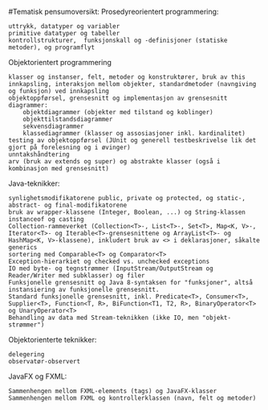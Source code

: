 #Tematisk pensumoversikt:
Prosedyreorientert programmering:

    uttrykk, datatyper og variabler
    primitive datatyper og tabeller
    kontrollstrukturer,  funksjonskall og -definisjoner (statiske metoder), og programflyt

Objektorientert programmering

    klasser og instanser, felt, metoder og konstruktører, bruk av this
    innkapsling, interaksjon mellom objekter, standardmetoder (navngiving og funksjon) ved innkapsling
    objektoppførsel, grensesnitt og implementasjon av grensesnitt
    diagrammer:
        objektdiagrammer (objekter med tilstand og koblinger)
        objekttilstandsdiagrammer
        sekvensdiagrammer
        klassediagrammer (klasser og assosiasjoner inkl. kardinalitet)
    testing av objektoppførsel (JUnit og generell testbeskrivelse lik det gjort på forelesning og i øvinger)
    unntakshåndtering
    arv (bruk av extends og super) og abstrakte klasser (også i kombinasjon med grensesnitt)

Java-teknikker:

    synlighetsmodifikatorene public, private og protected, og static-, abstract- og final-modifikatorene
    bruk av wrapper-klassene (Integer, Boolean, ...) og String-klassen
    instanceof og casting
    Collection-rammeverket (Collection<T>-, List<T>-, Set<T>, Map<K, V>-, Iterator<T>- og Iterable<T>-grensesnittene og ArrayList<T>- og HashMap<K, V>-klassene), inkludert bruk av <> i deklarasjoner, såkalte generics
    sortering med Comparable<T> og Comparator<T>
    Exception-hierarkiet og checked vs. unchecked exceptions
    IO med byte- og tegnstrømmer (InputStream/OutputStream og Reader/Writer med subklasser) og filer
    Funksjonelle grensesnitt og Java 8-syntaksen for "funksjoner", altså instansiering av funksjonelle grensesnitt.
    Standard funksjonelle grensesnitt, inkl. Predicate<T>, Consumer<T>, Supplier<T>, Function<T, R>, BiFunction<T1, T2, R>, BinaryOperator<T> og UnaryOperator<T>
    Behandling av data med Stream-teknikken (ikke IO, men "objekt-strømmer")

Objektorienterte teknikker:

    delegering
    observatør-observert

JavaFX og FXML:

    Sammenhengen mellom FXML-elements (tags) og JavaFX-klasser
    Sammenhengen mellom FXML og kontrollerklassen (navn, felt og metoder)
